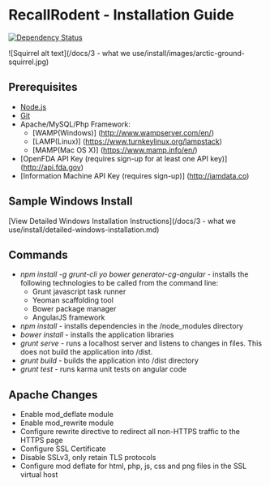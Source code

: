 # RecallRodent - Installation Guide
[![Dependency Status](https://www.versioneye.com/user/projects/55899654306662001d00017c/badge.svg?style=flat)](https://www.versioneye.com/user/projects/55899654306662001d00017c)

![Squirrel alt text](/docs/3 - what we use/install/images/arctic-ground-squirrel.jpg)


## Prerequisites

* [Node.js](https://nodejs.org)
* [Git](http://git-scm.com)
* Apache/MySQL/Php Framework:
  * [WAMP(Windows)] (http://www.wampserver.com/en/)
  * [LAMP(Linux)] (https://www.turnkeylinux.org/lampstack)
  * [MAMP(Mac OS X)] (https://www.mamp.info/en/)
* [OpenFDA API Key (requires sign-up for at least one API key)] (http://api.fda.gov)
* [Information Machine API Key (requires sign-up)] (http://iamdata.co)

## Sample Windows Install

[View Detailed Windows Installation Instructions](/docs/3 - what we use/install/detailed-windows-installation.md)

## Commands

* *npm install -g grunt-cli yo bower generator-cg-angular* - installs the following technologies to be called from the command line:
  * Grunt javascript task runner
  * Yeoman scaffolding tool
  * Bower package manager
  * AngularJS framework
* *npm install* - installs dependencies in the /node_modules directory
* *bower install* - installs the application libraries
* *grunt serve* - runs a localhost server and listens to changes in files. This does not build the application into /dist.
* *grunt build* - builds the application into /dist directory
* *grunt test* - runs karma unit tests on angular code

## Apache Changes

* Enable mod_deflate module
* Enable mod_rewrite module
* Configure rewrite directive to redirect all non-HTTPS traffic to the HTTPS page
* Configure SSL Certificate
* Disable SSLv3, only retain TLS protocols
* Configure mod deflate for html, php, js, css and png files in the SSL virtual host



